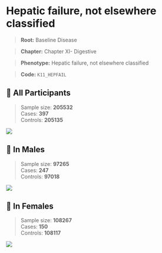# Hepatic failure, not elsewhere classified

> **Root:** Baseline Disease  

> **Chapter:** Chapter XI- Digestive  

> **Phenotype:** Hepatic failure, not elsewhere classified  

> **Code:** `K11_HEPFAIL`

## 🧪 All Participants  
> Sample size: **205532**  
> Cases: **397**  
> Controls: **205135**
<img src="/Disease/Figures/ALL/Incidence/K11_HEPFAIL.png"/>
<CsvTable src="/Disease_Data/ALL/Incidence/COX_K11_HEPFAIL.csv" label="🔍 View full results" />

## 👨 In Males  
> Sample size: **97265**  
> Cases: **247**  
> Controls: **97018**
<img src="/Disease/Figures/Male/Incidence/K11_HEPFAIL.png"/>
<CsvTable src="/Disease_Data/Male/Incidence/COX_K11_HEPFAIL.csv" label="🔍 View full results" />

## 👩 In Females  
> Sample size: **108267**  
> Cases: **150**  
> Controls: **108117**
<img src="/Disease/Figures/Female/Incidence/K11_HEPFAIL.png"/>
<CsvTable src="/Disease_Data/Female/Incidence/COX_K11_HEPFAIL.csv" label="🔍 View full results" />
